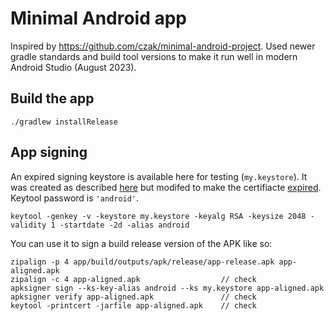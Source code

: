 # Minimal Android app

Inspired by https://github.com/czak/minimal-android-project.
Used newer gradle standards and build tool versions to make it run well in modern Android Studio (August 2023).

## Build the app

```
./gradlew installRelease
```


## App signing

An expired signing keystore is available here for testing (`my.keystore`). It was created as described [here](https://stackoverflow.com/questions/10930331/how-to-sign-an-already-compiled-apk) but modifed to make the certifiacte [expired](https://stackoverflow.com/questions/14052428/generate-an-expired-ssl-certificate-with-keytool). Keytool password is `'android'`.


```
keytool -genkey -v -keystore my.keystore -keyalg RSA -keysize 2048 -validity 1 -startdate -2d -alias android
```

You can use it to sign a build release version of the APK like so:

```
zipalign -p 4 app/build/outputs/apk/release/app-release.apk app-aligned.apk
zipalign -c 4 app-aligned.apk                  // check
apksigner sign --ks-key-alias android --ks my.keystore app-aligned.apk
apksigner verify app-aligned.apk               // check
keytool -printcert -jarfile app-aligned.apk    // check
```
